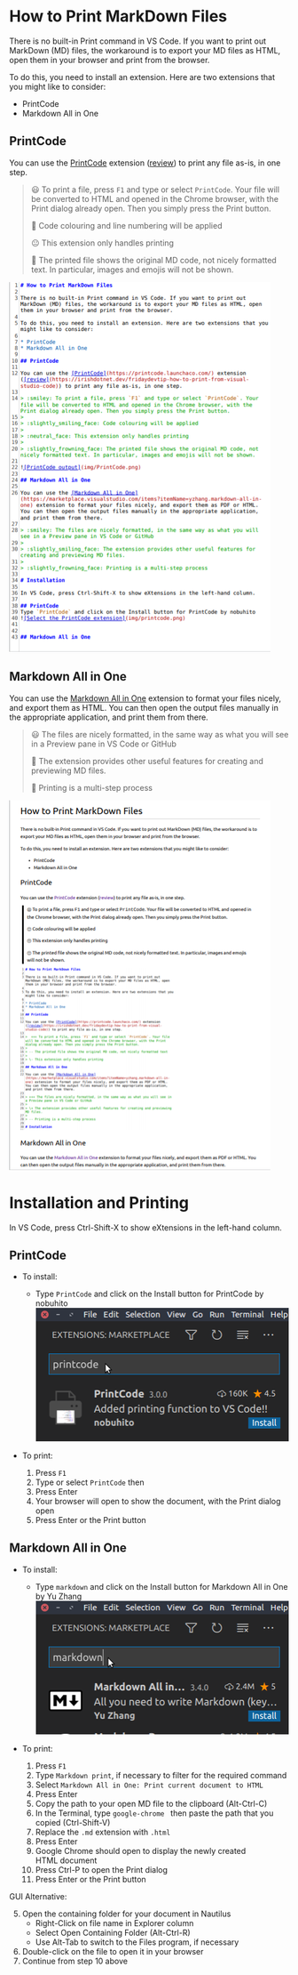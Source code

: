 # How to Print MarkDown Files

There is no built-in Print command in VS Code. If you want to print out MarkDown (MD) files, the workaround is to export your MD files as HTML, open them in your browser and print from the browser.

To do this, you need to install an extension. Here are two extensions that you might like to consider:

* PrintCode
* Markdown All in One

## PrintCode

You can use the [PrintCode](https://printcode.launchaco.com/) extension ([review](https://irishdotnet.dev/fridaydevtip-how-to-print-from-visual-studio-code)) to print any file as-is, in one step.

> :smiley: To print a file, press `F1` and type or select `PrintCode`. Your file will be converted to HTML and opened in the Chrome browser, with the Print dialog already open. Then you simply press the Print button.
>
> :slightly_smiling_face: Code colouring and line numbering will be applied
>
> :neutral_face: This extension only handles printing
>
> :slightly_frowning_face: The printed file shows the original MD code, not nicely formatted text. In particular, images and emojis will not be shown.

![PrintCode output](img/PrintCode.png)

## Markdown All in One

You can use the [Markdown All in One](https://marketplace.visualstudio.com/items?itemName=yzhang.markdown-all-in-one) extension to format your files nicely, and export them as HTML. You can then open the output files manually in the appropriate application, and print them from there.

> :smiley: The files are nicely formatted, in the same way as what you will see in a Preview pane in VS Code or GitHub
>
> :slightly_smiling_face: The extension provides other useful features for creating and previewing MD files.
>
> :slightly_frowning_face: Printing is a multi-step process

![PrintCode output](img/MarkDown.png)


# Installation and Printing

In VS Code, press Ctrl-Shift-X to show eXtensions in the left-hand column.

## PrintCode
* To install:
  * Type `PrintCode` and click on the Install button for PrintCode by nobuhito
![Select the PrintCode extension](img/printcode.png)

* To print:
  1. Press `F1`
  1. Type or select `PrintCode` then
  1. Press Enter
  1. Your browser will open to show the document, with the Print dialog open
  1. Press Enter or the Print button

## Markdown All in One
* To install:
  * Type `markdown` and click on the Install button for Markdown All in One by Yu Zhang
![Select the Markdown All in One extension](img/markdown.png)

* To print:
  1. Press `F1`
  1. Type `Markdown print`, if necessary to filter for the required command
  1. Select `Markdown All in One: Print current document to HTML`
  1. Press Enter
  1. Copy the path to your open MD file to the clipboard (Alt-Ctrl-C)
  1. In the Terminal, type `google-chrome ` then paste the path that you copied (Ctrl-Shift-V)
  1. Replace the `.md` extension with `.html`
  1. Press Enter
  1. Google Chrome should open to display the newly created HTML document
  1. Press Ctrl-P to open the Print dialog
  1. Press Enter or the Print button

GUI Alternative:

5. Open the containing folder for your document in Nautilus
   * Right-Click on file name in Explorer column
   * Select Open Containing Folder (Alt-Ctrl-R)
   * Use Alt-Tab to switch to the Files program, if necessary
6. Double-click on the file to open it in your browser
7. Continue from step 10 above

